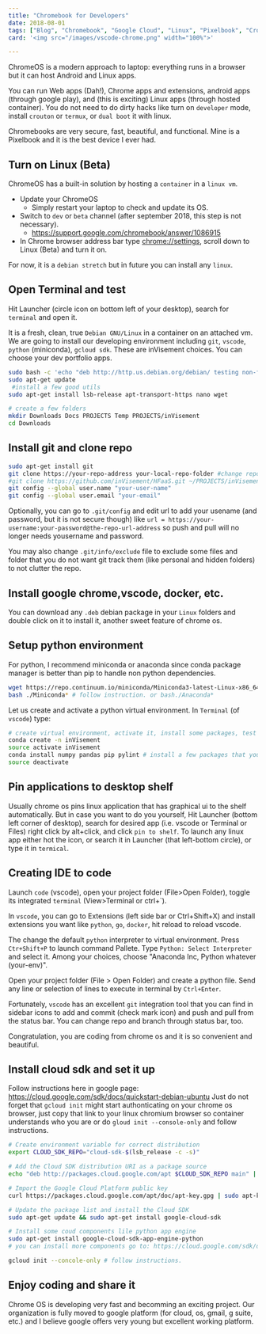 ```yaml
---
title: "Chromebook for Developers"
date: 2018-08-01
tags: ["Blog", "Chromebook", "Google Cloud", "Linux", "Pixelbook", "Crostini", "DevOps", "Python", "conda"]
card: '<img src="/images/vscode-chrome.png" width="100%">'

---
```


ChromeOS is a modern approach to laptop: everything runs in a browser but it can host Android and Linux apps. 

You can run Web apps (Dah!), Chrome apps and extensions, android apps (through google play), and (this is exciting) Linux apps (through hosted container). You do not need to do dirty hacks like turn on `developer` mode, install `crouton` or `termux`, or `dual boot` it with linux.

Chromebooks are very secure, fast, beautiful, and functional. Mine is a Pixelbook and it is the best device I ever had. 

## Turn on Linux (Beta)
ChromeOS has a built-in solution by hosting a `container` in a `linux vm`.

- Update your ChromeOS
    - Simply restart your laptop to check and update its OS.
- Switch to `dev` or `beta` channel (after september 2018, this step is not necessary).
    - https://support.google.com/chromebook/answer/1086915
- In Chrome browser address bar type [chrome://settings](chrome://settings), scroll down to Linux (Beta) and turn it on.

For now, it is a `debian stretch` but in future you can install any `linux`.

## Open Terminal and test
Hit Launcher (circle icon on bottom left of your desktop), search for  `terminal` and open it.

It is a fresh, clean, true `Debian GNU/Linux` in a container on an attached vm.
We are going to install our developing environment including `git`, `vscode`, `python` (miniconda), `gcloud sdk`.
These are inVisement choices. You can choose your dev portfolio apps.

```bash
sudo bash -c 'echo "deb http://http.us.debian.org/debian/ testing non-free contrib main" >> /etc/apt/sources.list'
sudo apt-get update
 #install a few good utils
sudo apt-get install lsb-release apt-transport-https nano wget

# create a few folders
mkdir Downloads Docs PROJECTS Temp PROJECTS/inVisement
cd Downloads
```

## Install git and clone repo
```bash
sudo apt-get install git
git clone https://your-repo-address your-local-repo-folder #change repo address like
#git clone https://github.com/inVisement/HFaaS.git ~/PROJECTS/inVisement
git config --global user.name "your-user-name"
git config --global user.email "your-email"
```

Optionally, you can go to `.git/config` and edit url to add your usename (and password, but it is not secure though) like `url = https://your-username:your-password@the-repo-url-address` so push and pull will no longer needs yousername and password.

You may also change `.git/info/exclude` file to exclude some files and folder that you do not want git track them (like personal and hidden folders) to not clutter the repo.

## Install google chrome,vscode, docker, etc.

You can download any `.deb` debian package in your `Linux` folders and double click on it to install it, another sweet feature of chrome os. 

## Setup python environment

For python, I recommend miniconda or anaconda since conda package manager is better than pip to handle non python dependencies.

```bash
wget https://repo.continuum.io/miniconda/Miniconda3-latest-Linux-x86_64.sh
bash ./Miniconda* # follow instruction. or bash./Anaconda*
```

Let us create and activate a python virtual environment. In `Terminal` (of `vscode`) type:

```bash
# create virtual environment, activate it, install some packages, test it, deactivate it
conda create -n inVisement
source activate inVisement
conda install numpy pandas pip pylint # install a few packages that you want
source deactivate
```

## Pin applications to desktop shelf
Usually chrome os pins linux application that has graphical ui to the shelf automatically. But in case you want to do you yourself, Hit Launcher (bottom left corner of desktop), search for desired app (i.e. vscode or Terminal or Files) right click by alt+click, and click `pin to shelf`. To launch any linux app either hot the icon, or search it in Launcher (that left-bottom circle), or type it in `termical`.


## Creating IDE to code
Launch `code` (vscode), open your project folder (File>Open Folder), toggle its integrated `terminal` (View>Terminal or ctrl+\`). 

In `vscode`, you can go to Extensions (left side bar or Ctrl+Shift+X) and install extensions you want like `python`, `go`, `docker`, hit reload to reload vscode.

The change the default `python` interpreter to virtual environment. Press `Ctr+Shift+P` to launch command Pallete. Type `Python: Select Interpreter` and select it. Among your choices, choose "Anaconda Inc, Python whatever (your-env)".

Open your project folder (File > Open Folder) and create a python file. Send any line or selection of lines to execute in terminal by `Ctrl+Enter`.

Fortunately, `vscode` has an excellent `git` integration tool that you can find in sidebar icons to add and commit (check mark icon) and push and pull from the status bar. You can change repo and branch through status bar, too.

Congratulation, you are coding from chrome os and it is so convenient and beautiful.

## Install cloud sdk and set it up

Follow instructions here in google page:
https://cloud.google.com/sdk/docs/quickstart-debian-ubuntu
Just do not forget that `gcloud init` might start authonticating on your chrome os browser, just copy that link to your linux chromium browser so container understands who you are or do `gloud init --console-only` and follow instructions. 

```bash
# Create environment variable for correct distribution
export CLOUD_SDK_REPO="cloud-sdk-$(lsb_release -c -s)"

# Add the Cloud SDK distribution URI as a package source
echo "deb http://packages.cloud.google.com/apt $CLOUD_SDK_REPO main" | sudo tee -a /etc/apt/sources.list.d/google-cloud-sdk.list

# Import the Google Cloud Platform public key
curl https://packages.cloud.google.com/apt/doc/apt-key.gpg | sudo apt-key add -

# Update the package list and install the Cloud SDK
sudo apt-get update && sudo apt-get install google-cloud-sdk

# Install some coud components lile python app engine
sudo apt-get install google-cloud-sdk-app-engine-python
# you can install more components go to: https://cloud.google.com/sdk/docs/downloads-apt-get

gcloud init --concole-only # follow instructions. 
```

## Enjoy coding and share it
Chrome OS is developing very fast and becomming an exciting project. Our organization is fully moved to google platform (for cloud, os, gmail, g suite, etc.) and I believe google offers very young but excellent working platform.
